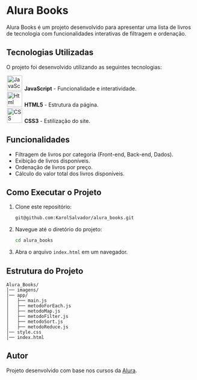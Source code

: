 # Alura Books

Alura Books é um projeto desenvolvido para apresentar uma lista de livros de tecnologia com funcionalidades interativas de filtragem e ordenação.

## Tecnologias Utilizadas

O projeto foi desenvolvido utilizando as seguintes tecnologias:

<img src="https://cdn.jsdelivr.net/gh/devicons/devicon@latest/icons/javascript/javascript-original.svg" alt="JavaScript icon" width="40" height="40" style="max-width:100%;margin: 0 2px;"></img> **JavaScript**  - Funcionalidade e interatividade.  
<img src="https://cdn.jsdelivr.net/gh/devicons/devicon@latest/icons/html5/html5-original.svg" alt="Html icon" width="40" height="40" style="max-width:100%;margin: 0 2px;"></img> **HTML5** - Estrutura da página.  
<img src="https://cdn.jsdelivr.net/gh/devicons/devicon@latest/icons/css3/css3-original.svg" alt="CSS icon" width="40" height="40" style="max-width:100%;margin: 0 2px;"></img> **CSS3** - Estilização do site.  


## Funcionalidades

- Filtragem de livros por categoria (Front-end, Back-end, Dados).
- Exibição de livros disponíveis.
- Ordenação de livros por preço.
- Cálculo do valor total dos livros disponíveis.

## Como Executar o Projeto

1. Clone este repositório:
   ```sh
   git@github.com:KarolSalvador/alura_books.git
   ```
2. Navegue até o diretório do projeto:
   ```sh
   cd alura_books
   ```
3. Abra o arquivo `index.html` em um navegador.

## Estrutura do Projeto

```
Alura_Books/
│── imagens/
│── app/
│   ├── main.js
│   ├── metodoForEach.js
│   ├── metodoMap.js
│   ├── metodoFilter.js
│   ├── metodoSort.js
│   ├── metodoReduce.js
│── style.css
│── index.html
```

## Autor

Projeto desenvolvido com base nos cursos da [Alura](https://www.alura.com.br/).

